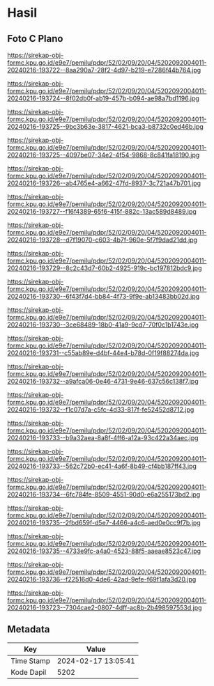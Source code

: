 # Hasil

## Foto C Plano

https://sirekap-obj-formc.kpu.go.id/e9e7/pemilu/pdpr/52/02/09/20/04/5202092004011-20240216-193722--8aa290a7-28f2-4d97-b219-e7286f44b764.jpg

https://sirekap-obj-formc.kpu.go.id/e9e7/pemilu/pdpr/52/02/09/20/04/5202092004011-20240216-193724--8f02db0f-ab19-457b-b094-ae98a7bd1196.jpg

https://sirekap-obj-formc.kpu.go.id/e9e7/pemilu/pdpr/52/02/09/20/04/5202092004011-20240216-193725--9bc3b63e-3817-4621-bca3-b8732c0ed46b.jpg

https://sirekap-obj-formc.kpu.go.id/e9e7/pemilu/pdpr/52/02/09/20/04/5202092004011-20240216-193725--4097be07-34e2-4f54-9868-8c841fa18190.jpg

https://sirekap-obj-formc.kpu.go.id/e9e7/pemilu/pdpr/52/02/09/20/04/5202092004011-20240216-193726--ab4765e4-a662-47fd-8937-3c721a47b701.jpg

https://sirekap-obj-formc.kpu.go.id/e9e7/pemilu/pdpr/52/02/09/20/04/5202092004011-20240216-193727--f16f4389-65f6-415f-882c-13ac589d8489.jpg

https://sirekap-obj-formc.kpu.go.id/e9e7/pemilu/pdpr/52/02/09/20/04/5202092004011-20240216-193728--d7f19070-c603-4b7f-960e-5f7f9dad21dd.jpg

https://sirekap-obj-formc.kpu.go.id/e9e7/pemilu/pdpr/52/02/09/20/04/5202092004011-20240216-193729--8c2c43d7-60b2-4925-919c-bc197812bdc9.jpg

https://sirekap-obj-formc.kpu.go.id/e9e7/pemilu/pdpr/52/02/09/20/04/5202092004011-20240216-193730--6f43f7d4-bb84-4f73-9f9e-ab13483bb02d.jpg

https://sirekap-obj-formc.kpu.go.id/e9e7/pemilu/pdpr/52/02/09/20/04/5202092004011-20240216-193730--3ce68489-18b0-41a9-9cd7-70f0c1b1743e.jpg

https://sirekap-obj-formc.kpu.go.id/e9e7/pemilu/pdpr/52/02/09/20/04/5202092004011-20240216-193731--c55ab89e-d4bf-44e4-b78d-0f19f88274da.jpg

https://sirekap-obj-formc.kpu.go.id/e9e7/pemilu/pdpr/52/02/09/20/04/5202092004011-20240216-193732--a9afca06-0e46-4731-9e46-637c56c138f7.jpg

https://sirekap-obj-formc.kpu.go.id/e9e7/pemilu/pdpr/52/02/09/20/04/5202092004011-20240216-193732--f1c07d7a-c5fc-4d33-817f-fe52452d8712.jpg

https://sirekap-obj-formc.kpu.go.id/e9e7/pemilu/pdpr/52/02/09/20/04/5202092004011-20240216-193733--b9a32aea-8a8f-4ff6-a12a-93c422a34aec.jpg

https://sirekap-obj-formc.kpu.go.id/e9e7/pemilu/pdpr/52/02/09/20/04/5202092004011-20240216-193733--562c72b0-ec41-4a6f-8b49-cf4bb187ff43.jpg

https://sirekap-obj-formc.kpu.go.id/e9e7/pemilu/pdpr/52/02/09/20/04/5202092004011-20240216-193734--6fc784fe-8509-4551-90d0-e6a255173bd2.jpg

https://sirekap-obj-formc.kpu.go.id/e9e7/pemilu/pdpr/52/02/09/20/04/5202092004011-20240216-193735--2fbd659f-d5e7-4466-a4c6-aed0e0cc9f7b.jpg

https://sirekap-obj-formc.kpu.go.id/e9e7/pemilu/pdpr/52/02/09/20/04/5202092004011-20240216-193735--4733e9fc-a4a0-4523-88f5-aaeae8523c47.jpg

https://sirekap-obj-formc.kpu.go.id/e9e7/pemilu/pdpr/52/02/09/20/04/5202092004011-20240216-193736--f22516d0-4de6-42ad-9efe-f69f1afa3d20.jpg

https://sirekap-obj-formc.kpu.go.id/e9e7/pemilu/pdpr/52/02/09/20/04/5202092004011-20240216-193723--7304cae2-0807-4dff-ac8b-2b498597553d.jpg


## Metadata

| Key        | Value               |
| ---------- | ------------------- |
| Time Stamp | 2024-02-17 13:05:41 |
| Kode Dapil | 5202                |



